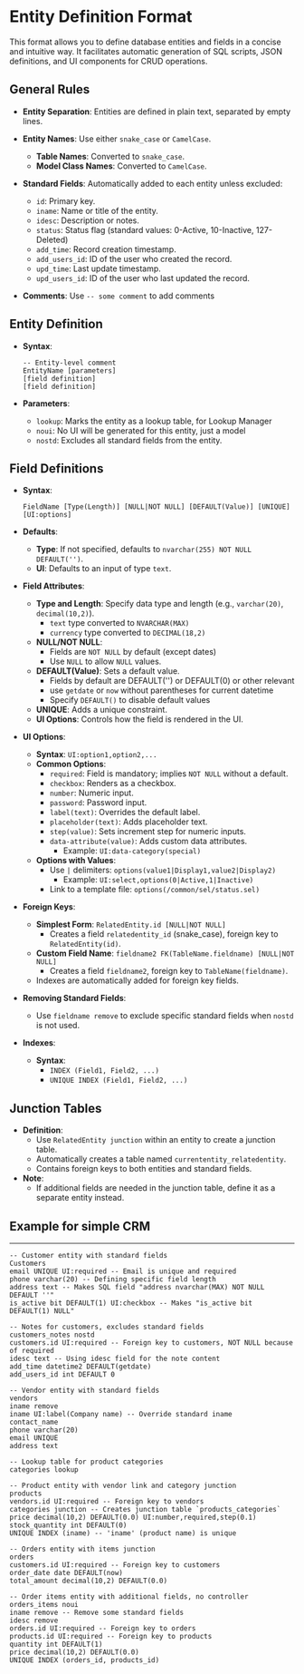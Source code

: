 # Entity Definition Format

This format allows you to define database entities and fields in a concise and intuitive way. It facilitates automatic generation of SQL scripts, JSON definitions, and UI components for CRUD operations.

## General Rules

- **Entity Separation**: Entities are defined in plain text, separated by empty lines.

- **Entity Names**: Use either `snake_case` or `CamelCase`.
  - **Table Names**: Converted to `snake_case`.
  - **Model Class Names**: Converted to `CamelCase`.

- **Standard Fields**: Automatically added to each entity unless excluded:
  - `id`: Primary key.
  - `iname`: Name or title of the entity.
  - `idesc`: Description or notes.
  - `status`: Status flag (standard values: 0-Active, 10-Inactive, 127-Deleted)
  - `add_time`: Record creation timestamp.
  - `add_users_id`: ID of the user who created the record.
  - `upd_time`: Last update timestamp.
  - `upd_users_id`: ID of the user who last updated the record.

- **Comments**: Use `-- some comment` to add comments

## Entity Definition

- **Syntax**:

  ```plaintext
  -- Entity-level comment
  EntityName [parameters]
  [field definition]
  [field definition]
  ```

- **Parameters**:
  - `lookup`: Marks the entity as a lookup table, for Lookup Manager
  - `noui`: No UI will be generated for this entity, just a model
  - `nostd`: Excludes all standard fields from the entity.

## Field Definitions

- **Syntax**:

  ```plaintext
  FieldName [Type(Length)] [NULL|NOT NULL] [DEFAULT(Value)] [UNIQUE] [UI:options]
  ```

- **Defaults**:
  - **Type**: If not specified, defaults to `nvarchar(255) NOT NULL DEFAULT('')`.
  - **UI**: Defaults to an input of type `text`.

- **Field Attributes**:
  - **Type and Length**: Specify data type and length (e.g., `varchar(20)`, `decimal(10,2)`).
    - `text` type converted to `NVARCHAR(MAX)`
    - `currency` type converted to `DECIMAL(18,2)`
  - **NULL/NOT NULL**:
    - Fields are `NOT NULL` by default (except dates)
    - Use `NULL` to allow `NULL` values.
  - **DEFAULT(Value)**: Sets a default value.
    - Fields by default are DEFAULT('') or DEFAULT(0) or other relevant
    - use `getdate` or `now` without parentheses for current datetime
    - Specify `DEFAULT()` to disable default values
  - **UNIQUE**: Adds a unique constraint.
  - **UI Options**: Controls how the field is rendered in the UI.

- **UI Options**:
  - **Syntax**: `UI:option1,option2,...`
  - **Common Options**:
    - `required`: Field is mandatory; implies `NOT NULL` without a default.
    - `checkbox`: Renders as a checkbox.
    - `number`: Numeric input.
    - `password`: Password input.
    - `label(text)`: Overrides the default label.
    - `placeholder(text)`: Adds placeholder text.
    - `step(value)`: Sets increment step for numeric inputs.
    - `data-attribute(value)`: Adds custom data attributes.
      - Example: `UI:data-category(special)`
  - **Options with Values**:
    - Use `|` delimiters: `options(value1|Display1,value2|Display2)`
      - Example: `UI:select,options(0|Active,1|Inactive)`
    - Link to a template file: `options(/common/sel/status.sel)`

- **Foreign Keys**:
  - **Simplest Form**: `RelatedEntity.id [NULL|NOT NULL]`
    - Creates a field `relatedentity_id` (snake_case), foreign key to `RelatedEntity(id)`.
  - **Custom Field Name**: `fieldname2 FK(TableName.fieldname) [NULL|NOT NULL]`
    - Creates a field `fieldname2`, foreign key to `TableName(fieldname)`.
  - Indexes are automatically added for foreign key fields.

- **Removing Standard Fields**:
  - Use `fieldname remove` to exclude specific standard fields when `nostd` is not used.

- **Indexes**:
  - **Syntax**:
    - `INDEX (Field1, Field2, ...)`
    - `UNIQUE INDEX (Field1, Field2, ...)`

## Junction Tables

- **Definition**:
  - Use `RelatedEntity junction` within an entity to create a junction table.
  - Automatically creates a table named `currententity_relatedentity`.
  - Contains foreign keys to both entities and standard fields.
- **Note**:
  - If additional fields are needed in the junction table, define it as a separate entity instead.

## Example for simple CRM

---

```plaintext
-- Customer entity with standard fields
Customers
email UNIQUE UI:required -- Email is unique and required
phone varchar(20) -- Defining specific field length
address text -- Makes SQL field "address nvarchar(MAX) NOT NULL DEFAULT ''"
is_active bit DEFAULT(1) UI:checkbox -- Makes "is_active bit DEFAULT(1) NULL"

-- Notes for customers, excludes standard fields
customers_notes nostd
customers.id UI:required -- Foreign key to customers, NOT NULL because of required
idesc text -- Using idesc field for the note content
add_time datetime2 DEFAULT(getdate)
add_users_id int DEFAULT 0

-- Vendor entity with standard fields
vendors
iname remove
iname UI:label(Company name) -- Override standard iname
contact_name
phone varchar(20)
email UNIQUE
address text

-- Lookup table for product categories
categories lookup

-- Product entity with vendor link and category junction
products
vendors.id UI:required -- Foreign key to vendors
categories junction -- Creates junction table `products_categories`
price decimal(10,2) DEFAULT(0.0) UI:number,required,step(0.1)
stock_quantity int DEFAULT(0)
UNIQUE INDEX (iname) -- 'iname' (product name) is unique

-- Orders entity with items junction
orders
customers.id UI:required -- Foreign key to customers
order_date date DEFAULT(now)
total_amount decimal(10,2) DEFAULT(0.0)

-- Order items entity with additional fields, no controller
orders_items noui
iname remove -- Remove some standard fields
idesc remove
orders.id UI:required -- Foreign key to orders
products.id UI:required -- Foreign key to products
quantity int DEFAULT(1)
price decimal(10,2) DEFAULT(0.0)
UNIQUE INDEX (orders_id, products_id)
```
